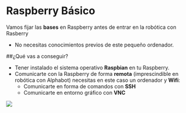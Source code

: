# Raspberry Básico

Vamos fijar las **bases** en Raspberry antes de entrar en la robótica con Rasberry

* No necesitas conocimientos previos de este pequeño ordenador.

##¿Qué vas a conseguir?
 * Tener instalado el sistema operativo **Raspbian** en tu Raspberry.
 * Comunicarte con la Raspberry de forma **remota** (imprescindible en robótica con Alphabot) necesitas en este caso un ordenador y **Wifi**:
     * Comunicarte en forma de comandos con **SSH**
     * Comunicarte en entorno gráfico con **VNC**  
    

![](https://www.raspberrypi.org/app/uploads/2018/03/770A5842-462x322.jpg)







